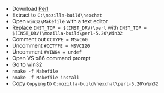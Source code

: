  * Download [Perl](http://www.perl.org/get.html)
 * Extract to `C:\mozilla-build\hexchat`
 * Open `win32\Makefile` with a text editor
 * Replace `INST_TOP = $(INST_DRV)\perl` with `INST_TOP = $(INST_DRV)\mozilla-build\perl-5.20\Win32`
 * Comment out `CCTYPE = MSVC60`
 * Uncomment `#CCTYPE = MSVC120`
 * Uncomment `#WIN64 = undef`
 * Open VS x86 command prompt
 * Go to win32
 * `nmake -f Makefile`
 * `nmake -f Makefile install`
 * Copy `Copying` to `C:mozilla-build\hexchat\perl-5.20\Win32`
